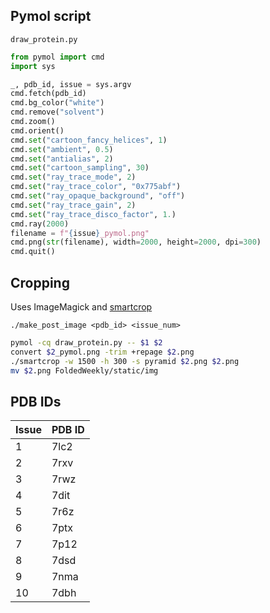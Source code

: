 
## Pymol script
`draw_protein.py`

``` python
from pymol import cmd
import sys

_, pdb_id, issue = sys.argv
cmd.fetch(pdb_id)
cmd.bg_color("white")
cmd.remove("solvent")
cmd.zoom()
cmd.orient()
cmd.set("cartoon_fancy_helices", 1)
cmd.set("ambient", 0.5)
cmd.set("antialias", 2)
cmd.set("cartoon_sampling", 30)
cmd.set("ray_trace_mode", 2)
cmd.set("ray_trace_color", "0x775abf")
cmd.set("ray_opaque_background", "off")
cmd.set("ray_trace_gain", 2)
cmd.set("ray_trace_disco_factor", 1.)
cmd.ray(2000)
filename = f"{issue}_pymol.png"
cmd.png(str(filename), width=2000, height=2000, dpi=300)
cmd.quit()
```


## Cropping
Uses ImageMagick and [smartcrop](http://www.fmwconcepts.com/imagemagick/smartcrop/index.php)

`./make_post_image <pdb_id> <issue_num>`

```bash
pymol -cq draw_protein.py -- $1 $2
convert $2_pymol.png -trim +repage $2.png
./smartcrop -w 1500 -h 300 -s pyramid $2.png $2.png
mv $2.png FoldedWeekly/static/img
```

## PDB IDs
| Issue | PDB ID |
|---|---|	
| 1 | 7lc2 | 
| 2 | 7rxv |
| 3 | 7rwz |
| 4 | 7dit |
| 5 | 7r6z |
| 6 | 7ptx |
| 7 | 7p12 |
| 8 | 7dsd |
| 9 | 7nma |
| 10 | 7dbh |